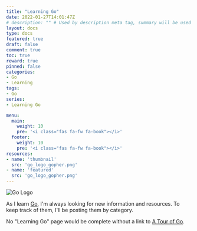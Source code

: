 ```yaml
---
title: "Learning Go"
date: 2022-01-27T14:01:47Z
# description: "" # Used by description meta tag, summary will be used instead if not set or empty.
layout: docs
type: docs
featured: true
draft: false
comment: true
toc: true
reward: true
pinned: false
categories:
- Go
- Learning
tags:
- Go
series:
- Learning Go

menu:
  main:
    weight: 10
    pre: '<i class="fas fa-fw fa-book"></i>'
  footer:
    weight: 10
    pre: '<i class="fas fa-fw fa-book"></i>'
resources:
- name: 'thumbnail'
  src: 'go_logo_gopher.png'
- name: 'featured'
  src: 'go_logo_gopher.png'
---
```

![Go Logo](thumbnail?width=630&height=356#center)

As I learn [Go](https://go.dev/), I'm always looking for new information and resources. To keep track of them, I'll be posting them by category.

No "Learning Go" page would be complete without a link to [A Tour of Go](https://go.dev/tour/).